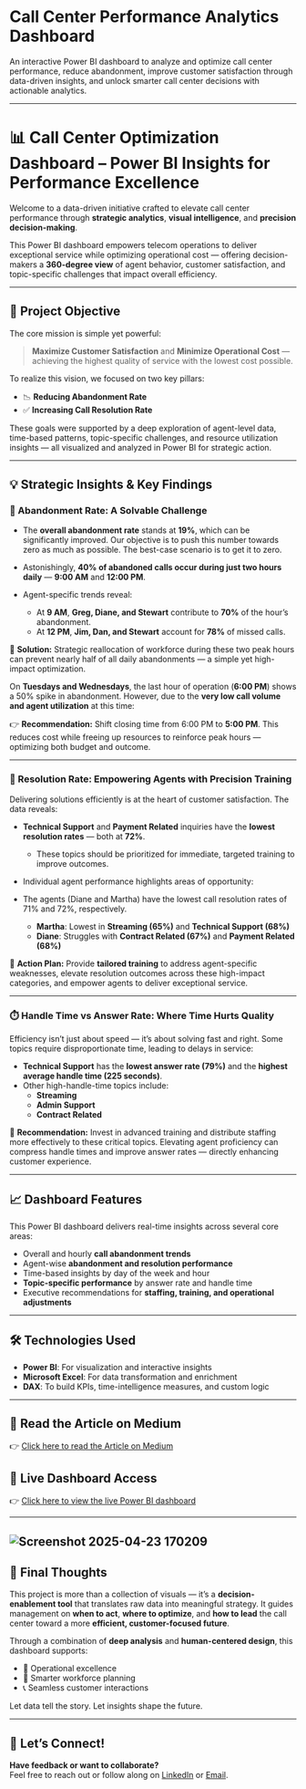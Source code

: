 # Call Center Performance Analytics Dashboard
An interactive Power BI dashboard to analyze and optimize call center performance, reduce abandonment, improve customer satisfaction through data-driven insights, and unlock smarter call center decisions with actionable analytics.




-----------------

# 📊 Call Center Optimization Dashboard – Power BI Insights for Performance Excellence

Welcome to a data-driven initiative crafted to elevate call center performance through **strategic analytics**, **visual intelligence**, and **precision decision-making**.

This Power BI dashboard empowers telecom operations to deliver exceptional service while optimizing operational cost — offering decision-makers a **360-degree view** of agent behavior, customer satisfaction, and topic-specific challenges that impact overall efficiency.

---

## 🎯 Project Objective

The core mission is simple yet powerful:

> **Maximize Customer Satisfaction** and **Minimize Operational Cost** — achieving the highest quality of service with the lowest cost possible.

To realize this vision, we focused on two key pillars:
- 📉 **Reducing Abandonment Rate**
- ✅ **Increasing Call Resolution Rate**

These goals were supported by a deep exploration of agent-level data, time-based patterns, topic-specific challenges, and resource utilization insights — all visualized and analyzed in Power BI for strategic action.

---

## 💡 Strategic Insights & Key Findings

### 🛑 Abandonment Rate: A Solvable Challenge

- The **overall abandonment rate** stands at **19%**, which can be significantly improved. Our objective is to push this number towards zero as much as possible. The best-case scenario is to get it to zero.
  
- Astonishingly, **40% of abandoned calls occur during just two hours daily** — **9:00 AM** and **12:00 PM**.
- Agent-specific trends reveal:
  - At **9 AM**, **Greg, Diane, and Stewart** contribute to **70%** of the hour’s abandonment.
  - At **12 PM**, **Jim, Dan, and Stewart** account for **78%** of missed calls.

📌 **Solution:** Strategic reallocation of workforce during these two peak hours can prevent nearly half of all daily abandonments — a simple yet high-impact optimization.

On **Tuesdays and Wednesdays**, the last hour of operation (**6:00 PM**) shows a 50% spike in abandonment. However, due to the **very low call volume and agent utilization** at this time:

👉 **Recommendation:** Shift closing time from 6:00 PM to **5:00 PM**. This reduces cost while freeing up resources to reinforce peak hours — optimizing both budget and outcome.

---

### 🧩 Resolution Rate: Empowering Agents with Precision Training

Delivering solutions efficiently is at the heart of customer satisfaction. The data reveals:

- **Technical Support** and **Payment Related** inquiries have the **lowest resolution rates** — both at **72%**.
  - These topics should be prioritized for immediate, targeted training to improve outcomes.
    
- Individual agent performance highlights areas of opportunity:
- The agents (Diane and Martha) have the lowest call resolution rates of 71% and 72%, respectively.
  - **Martha**: Lowest in **Streaming (65%)** and **Technical Support (68%)**
  - **Diane**: Struggles with **Contract Related (67%)** and **Payment Related (68%)**

🎯 **Action Plan:** Provide **tailored training** to address agent-specific weaknesses, elevate resolution outcomes across these high-impact categories, and empower agents to deliver exceptional service.

---

### ⏱️ Handle Time vs Answer Rate: Where Time Hurts Quality

Efficiency isn’t just about speed — it’s about solving fast and right. Some topics require disproportionate time, leading to delays in service:

- **Technical Support** has the **lowest answer rate (79%)** and the **highest average handle time (225 seconds)**.
- Other high-handle-time topics include:
  - **Streaming**
  - **Admin Support**
  - **Contract Related**

📌 **Recommendation:** Invest in advanced training and distribute staffing more effectively to these critical topics. Elevating agent proficiency can compress handle times and improve answer rates — directly enhancing customer experience.

---

## 📈 Dashboard Features

This Power BI dashboard delivers real-time insights across several core areas:

- Overall and hourly **call abandonment trends**
- Agent-wise **abandonment and resolution performance**
- Time-based insights by day of the week and hour
- **Topic-specific performance** by answer rate and handle time
- Executive recommendations for **staffing, training, and operational adjustments**

---

## 🛠️ Technologies Used

- **Power BI**: For visualization and interactive insights
- **Microsoft Excel**: For data transformation and enrichment
- **DAX**: To build KPIs, time-intelligence measures, and custom logic


---
## 🔗 Read the Article on Medium

👉 [Click here to read the Article on Medium](https://medium.com/@IamOmarDarwesh/transforming-call-center-performance-with-power-bi-9a165a2a1f68)

## 🔗 Live Dashboard Access

👉 [Click here to view the live Power BI dashboard](https://app.powerbi.com/view?r=eyJrIjoiMDc0YWQ5ZjgtMWU5MS00OWQxLTg4YTgtYTAwYjRlZDAzNmFkIiwidCI6ImRmODY3OWNkLWE4MGUtNDVkOC05OWFjLWM4M2VkN2ZmOTVhMCJ9)

---
![Screenshot 2025-04-23 170209](https://github.com/user-attachments/assets/a15ab8e3-be9d-4bee-a9be-adb231809fb3)
---

## 💬 Final Thoughts

This project is more than a collection of visuals — it’s a **decision-enablement tool** that translates raw data into meaningful strategy. It guides management on **when to act**, **where to optimize**, and **how to lead** the call center toward a more **efficient, customer-focused future**.

Through a combination of **deep analysis** and **human-centered design**, this dashboard supports:
- 🚀 Operational excellence
- 💼 Smarter workforce planning
- 📞 Seamless customer interactions

Let data tell the story. Let insights shape the future.

---

## 💬 Let’s Connect!

**Have feedback or want to collaborate?**  
Feel free to reach out or follow along on [LinkedIn](https://www.linkedin.com/in/iamomardarwesh/) or [Email](mailto:omarelsayeddarwesh@gmail.com).









